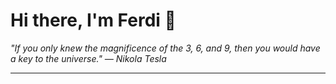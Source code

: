 <h1>Hi there, I'm Ferdi 👋</h1>

<p><em>
  "If you only knew the magnificence of the 3, 6, and 9, then you would have a key to the universe." — Nikola Tesla
</em></p>

---
